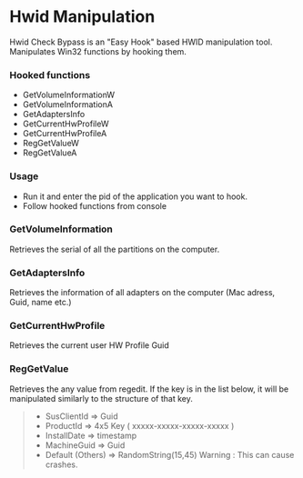 # Hwid Manipulation

Hwid Check Bypass is an "Easy Hook" based HWID manipulation tool. Manipulates Win32 functions by hooking them.

### Hooked functions
- GetVolumeInformationW
- GetVolumeInformationA
- GetAdaptersInfo 
- GetCurrentHwProfileW
- GetCurrentHwProfileA
- RegGetValueW
- RegGetValueA

### Usage
- Run it and enter the pid of the application you want to hook.
- Follow hooked functions from console

### GetVolumeInformation
Retrieves the serial of all the partitions on the computer.

### GetAdaptersInfo
Retrieves the information of all adapters on the computer (Mac adress, Guid, name etc.)

### GetCurrentHwProfile
Retrieves the current user HW Profile Guid

### RegGetValue
Retrieves the any value from regedit. 
If the key is in the list below, it will be manipulated similarly to the structure of that key.
> - SusClientId => Guid
> - ProductId => 4x5 Key ( xxxxx-xxxxx-xxxxx-xxxxx ) 
> - InstallDate => timestamp
> - MachineGuid => Guid
> - Default (Others) => RandomString(15,45)  Warning :  This can cause crashes.